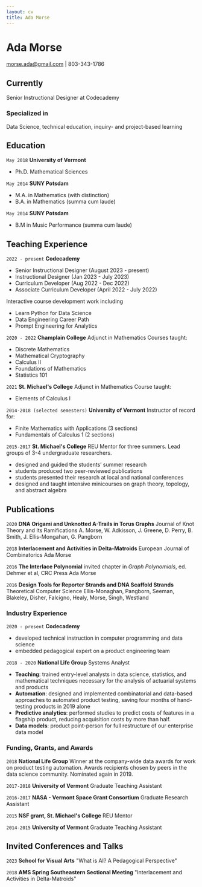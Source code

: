 ```yaml
---
layout: cv
title: Ada Morse
---
```

# Ada Morse

<div id="webaddress">
<a href="morse.ada@gmail.com">morse.ada@gmail.com</a>
| 803-343-1786
</div>


## Currently

Senior Instructional Designer at Codecademy

### Specialized in

Data Science, technical education, inquiry- and project-based learning


## Education

`May 2018`
__University of Vermont__
- Ph.D. Mathematical Sciences

`May 2014`
__SUNY Potsdam__

- M.A. in Mathematics (with distinction)
- B.A. in Mathematics (summa cum laude)

`May 2014`
__SUNY Potsdam__

- B.M in Music Performance (summa cum laude)



## Teaching Experience

`2022 - present`
__Codecademy__
- Senior Instructional Designer (August 2023 - present)
- Instructional Designer (Jan 2023 - July 2023)
- Curriculum Developer (Aug 2022 - Dec 2022)
- Associate Curriculum Developer (April 2022 - July 2022)

Interactive course development work including
- Learn Python for Data Science
- Data Engineering Career Path
- Prompt Engineering for Analytics

`2020 - 2022`
__Champlain College__
Adjunct in Mathematics
Courses taught:
- Discrete Mathematics
- Mathematical Cryptography
- Calculus II
- Foundations of Mathematics
- Statistics 101

`2021`
__St. Michael's College__
Adjunct in Mathematics
Course taught:
- Elements of Calculus I

`2014-2018 (selected semesters)`
__University of Vermont__
Instructor of record for:
- Finite Mathematics with Applications (3 sections)
- Fundamentals of Calculus 1 (2 sections)

`2015-2017`
__St. Michael's College__
REU Mentor for three summers. Lead groups of 3-4 undergraduate researchers.
- designed and guided the students’ summer research
- students produced two peer-reviewed publications
- students presented their research at local and national conferences
- designed and taught intensive minicourses on graph theory, topology, and abstract algebra

## Publications

`2020`
__DNA Origami and Unknotted A-Trails in Torus Graphs__
Journal of Knot Theory and Its Ramifications
A. Morse, W. Adkisson, J. Greene, D. Perry, B. Smith, J. Ellis-Mongahan, G. Pangborn

`2018`
__Interlacement and Activities in Delta-Matroids__
European Journal of Combinatorics
Ada Morse

`2016`
__The Interlace Polynomial__
invited chapter in _Graph Polynomials_, ed. Dehmer et al, CRC Press
Ada Morse

`2016`
__Design Tools for Reporter Strands and DNA Scaffold Strands__
Theoretical Computer Science
Ellis-Monaghan,  Pangborn,  Seeman,  Blakeley,  Disher, Falcigno,  Healy, Morse, Singh, Westland


### Industry Experience

`2020 - present`
__Codecademy__
- developed technical instruction in computer programming and data science
- embedded pedagogical expert on a product engineering team

`2018 - 2020`
__National Life Group__
Systems Analyst
- __Teaching__: trained entry-level analysts in data science, statistics, and mathematical techniques necessary for the analysis of actuarial systems and products
- __Automation__: designed and implemented combinatorial and data-based approaches to automated product testing, saving four
months of hand-testing products in 2019 alone
- __Predictive analytics__: performed studies to predict costs of features in a flagship product, reducing acquisition costs by more than
half.
- __Data models__: product point-person for full restructure of our enterprise data model


### Funding, Grants, and Awards

`2018`
__National Life Group__
Winner at the company-wide data awards for work on product testing automation. Awards recipients chosen by peers in the data science community. Nominated again in 2019.

`2017-2018`
__University of Vermont__
Graduate Teaching Assistant

`2016-2017`
__NASA - Vermont Space Grant Consortium__
Graduate Research Assistant

`2015`
__NSF grant, St. Michael's College__
REU Mentor

`2014-2015`
__University of Vermont__
Graduate Teaching Assistant

## Invited Conferences and Talks

`2023`
__School for Visual Arts__
"What is AI? A Pedagogical Perspective"

`2018`
__AMS Spring Southeastern Sectional Meeting__
"Interlacement and Activities in Delta-Matroids"



<!-- ### Footer

Last updated: May 2013 -->


